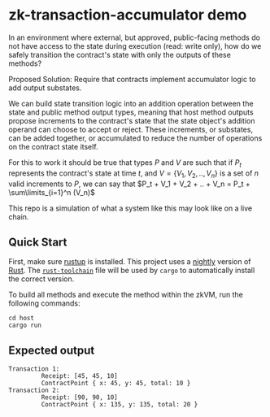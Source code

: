 # zk-transaction-accumulator demo 

In an environment where external, but approved, public-facing methods do not have access to the state during execution (read: write only), how do we safely transition the contract's state with only the outputs of these methods?

Proposed Solution: Require that contracts implement accumulator logic to add output substates.

We can build state transition logic into an addition operation between the state and public method output types, meaning that host method outputs propose increments to the contract's state that the state object's addition operand can choose to accept or reject. These increments, or substates, can be added together, or accumulated to reduce the number of operations on the contract state itself.

For this to work it should be true that types $P$ and $V$ are such that if $P_t$ represents the contract's state at time $t$, and $V =\{ V_1, V_2, .., V_n\}$ is a set of $n$ valid increments to $P$, we can say that $P_t + V_1 + V_2 + .. + V_n = P_t + \sum\limits_{i=1}^n (V_n)$

This repo is a simulation of what a system like this may look like on a live chain.

## Quick Start

First, make sure [rustup](https://rustup.rs) is installed. This project uses a [nightly](https://doc.rust-lang.org/book/appendix-07-nightly-rust.html) version of [Rust](https://doc.rust-lang.org/book/ch01-01-installation.html). The [`rust-toolchain`](rust-toolchain) file will be used by `cargo` to automatically install the correct version.

To build all methods and execute the method within the zkVM, run the following commands:

```
cd host
cargo run
```

## Expected output

```
Transaction 1:
         Receipt: [45, 45, 10]
         ContractPoint { x: 45, y: 45, total: 10 }
Transaction 2:
         Receipt: [90, 90, 10]
         ContractPoint { x: 135, y: 135, total: 20 }
```
